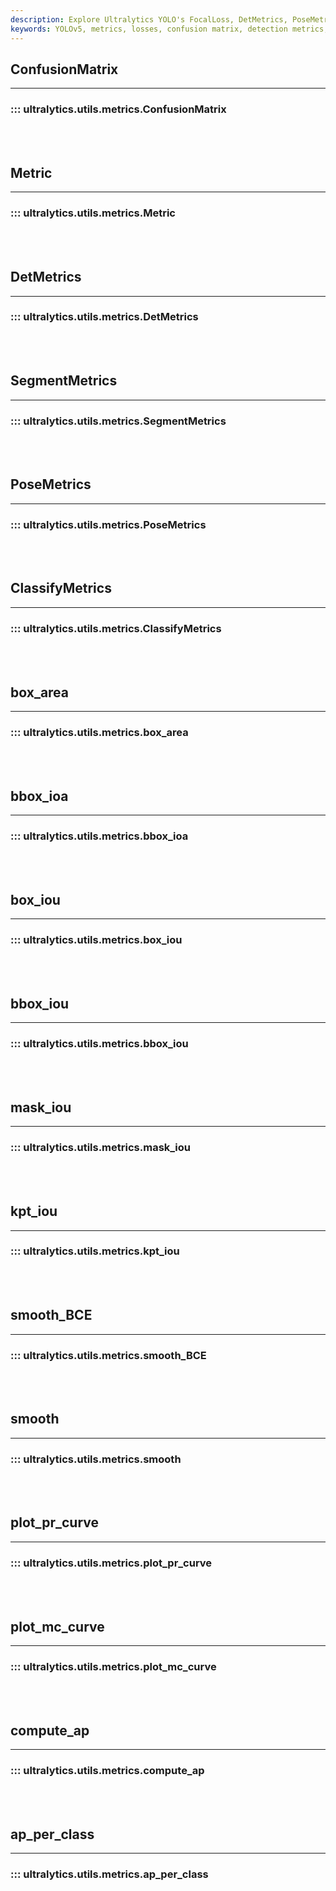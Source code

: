 ```yaml
---
description: Explore Ultralytics YOLO's FocalLoss, DetMetrics, PoseMetrics, ClassifyMetrics, and more with Ultralytics Metrics documentation.
keywords: YOLOv5, metrics, losses, confusion matrix, detection metrics, pose metrics, classification metrics, intersection over area, intersection over union, keypoint intersection over union, average precision, per class average precision, Ultralytics Docs
---
```


## ConfusionMatrix
---
### ::: ultralytics.utils.metrics.ConfusionMatrix
<br><br>

## Metric
---
### ::: ultralytics.utils.metrics.Metric
<br><br>

## DetMetrics
---
### ::: ultralytics.utils.metrics.DetMetrics
<br><br>

## SegmentMetrics
---
### ::: ultralytics.utils.metrics.SegmentMetrics
<br><br>

## PoseMetrics
---
### ::: ultralytics.utils.metrics.PoseMetrics
<br><br>

## ClassifyMetrics
---
### ::: ultralytics.utils.metrics.ClassifyMetrics
<br><br>

## box_area
---
### ::: ultralytics.utils.metrics.box_area
<br><br>

## bbox_ioa
---
### ::: ultralytics.utils.metrics.bbox_ioa
<br><br>

## box_iou
---
### ::: ultralytics.utils.metrics.box_iou
<br><br>

## bbox_iou
---
### ::: ultralytics.utils.metrics.bbox_iou
<br><br>

## mask_iou
---
### ::: ultralytics.utils.metrics.mask_iou
<br><br>

## kpt_iou
---
### ::: ultralytics.utils.metrics.kpt_iou
<br><br>

## smooth_BCE
---
### ::: ultralytics.utils.metrics.smooth_BCE
<br><br>

## smooth
---
### ::: ultralytics.utils.metrics.smooth
<br><br>

## plot_pr_curve
---
### ::: ultralytics.utils.metrics.plot_pr_curve
<br><br>

## plot_mc_curve
---
### ::: ultralytics.utils.metrics.plot_mc_curve
<br><br>

## compute_ap
---
### ::: ultralytics.utils.metrics.compute_ap
<br><br>

## ap_per_class
---
### ::: ultralytics.utils.metrics.ap_per_class
<br><br>
